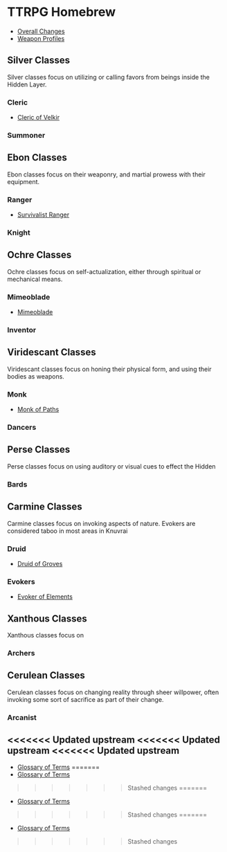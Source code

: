 # TTRPG Homebrew

- [Overall Changes](homebrew/Combat/Overall.md)
- [Weapon Profiles](homebrew/Combat/Weapons.md)

## Silver Classes

Silver classes focus on utilizing or calling favors from beings inside the Hidden Layer.

### Cleric

- [Cleric of Velkir](homebrew/Combat/Cleric_Velkir.md)


### Summoner

## Ebon Classes

Ebon classes focus on their weaponry, and martial prowess with their equipment.

### Ranger

- [Survivalist Ranger](homebrew/Combat/Ranger_Survivalist.md)

### Knight

## Ochre Classes

Ochre classes focus on self-actualization, either through spiritual or mechanical means.

### Mimeoblade

- [Mimeoblade](homebrew/Combat/Mimeoblade.md)

### Inventor

## Viridescant Classes  

Viridescant classes focus on honing their physical form, and using their bodies as weapons.

### Monk

- [Monk of Paths](homebrew/Combat/Monk_Paths.md)

### Dancers

## Perse Classes

Perse classes focus on using auditory or visual cues to effect the Hidden 

### Bards

### 

## Carmine Classes

Carmine classes focus on invoking aspects of nature. Evokers are considered taboo in most areas in Knuvrai

### Druid

- [Druid of Groves](homebrew/Combat/Druid_Groves.md)

### Evokers

- [Evoker of Elements](./homebrew/Evoker_Elements.md)

## Xanthous Classes

Xanthous classes focus on 

### Archers

## Cerulean Classes

Cerulean classes focus on changing reality through sheer willpower, often invoking some sort of sacrifice as part of their change.

### Arcanist

<<<<<<< Updated upstream
<<<<<<< Updated upstream
<<<<<<< Updated upstream
- 

- [Glossary of Terms](./homebrew/Glossary.md)
=======
 - [Glossary of Terms](homebrew/Combat/Glossary.md)
>>>>>>> Stashed changes
=======
 - [Glossary of Terms](homebrew/Combat/Glossary.md)
>>>>>>> Stashed changes
=======
 - [Glossary of Terms](homebrew/Combat/Glossary.md)
>>>>>>> Stashed changes
